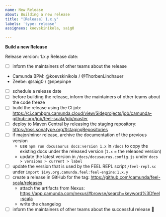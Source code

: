 ```yaml
---
name: New Release
about: Building a new release
title: "[Release] 1.x.y"
labels: 'type: release'
assignees: koevskinikola, saig0

---
```


**Build a new Release**

Release version: 1.x.y
Release date: 

* [ ] inform the maintainers of other teams about the release
 * Camunda BPM: @koevskinikola / @ThorbenLindhauer
 * Zeebe: @saig0 / @npepinpe
* [ ] schedule a release date
* [ ] before building the release, inform the maintainers of other teams about the code freeze
* [ ] build the release using the CI job: https://ci.cambpm.camunda.cloud/view/Sideprojects/job/camunda-github-org/job/feel-scala/job/master
* [ ] deploy to Maven Central by releasing the staging repository: https://oss.sonatype.org/#stagingRepositories
* [ ] if major/minor release, archive the documentation of the previous version
  * use `npm run docusaurus docs:version 1.x` in `/docs` to copy the existing docs under the released version (`1.x` = the released version)
  * update the latest version in `/docs/docusaurus.config.js` under `docs > versions > current > label`
* [ ] update the version that is used by the FEEL REPL script `/feel-repl.sc` under `import $ivy.org.camunda.feel:feel-engine:1.x.y`
* [ ] create a release in GitHub for the tag: https://github.com/camunda/feel-scala/releases
  * attach the artifacts from Nexus: https://app.camunda.com/nexus/#browse/search=keyword%3Dfeel-scala
  * write the changelog
* [ ] inform the maintainers of other teams about the successful release :tada:
